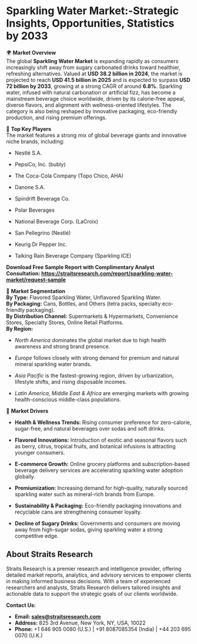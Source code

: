 <h1 data-start="145" data-end="192">Sparkling Water Market:-Strategic Insights, Opportunities, Statistics by&nbsp;2033</h1>
<p data-start="194" data-end="929">🌍 <strong data-start="197" data-end="216">Market Overview</strong><br data-start="216" data-end="219" /> The global <strong data-start="230" data-end="256">Sparkling Water Market</strong> is expanding rapidly as consumers increasingly shift away from sugary carbonated drinks toward healthier, refreshing alternatives. Valued at <strong data-start="398" data-end="426">USD 38.2 billion in 2024</strong>, the market is projected to reach <strong data-start="461" data-end="489">USD 41.5 billion in 2025</strong> and is expected to surpass <strong data-start="517" data-end="543">USD 72 billion by 2033</strong>, growing at a strong CAGR of around <strong data-start="580" data-end="588">6.8%</strong>. Sparkling water, infused with natural carbonation or artificial fizz, has become a mainstream beverage choice worldwide, driven by its calorie-free appeal, diverse flavors, and alignment with wellness-oriented lifestyles. The category is also being reshaped by innovative packaging, eco-friendly production, and rising premium offerings.</p>
<p data-start="931" data-end="1056">🔑 <strong data-start="934" data-end="953">Top Key Players</strong><br data-start="953" data-end="956" /> The market features a strong mix of global beverage giants and innovative niche brands, including:</p>
<ul data-start="1057" data-end="1347">
<li data-start="1057" data-end="1072">
<p data-start="1059" data-end="1072">Nestl&eacute; S.A.</p>
</li>
<li data-start="1073" data-end="1098">
<p data-start="1075" data-end="1098">PepsiCo, Inc. (bubly)</p>
</li>
<li data-start="1099" data-end="1142">
<p data-start="1101" data-end="1142">The Coca-Cola Company (Topo Chico, AHA)</p>
</li>
<li data-start="1143" data-end="1158">
<p data-start="1145" data-end="1158">Danone S.A.</p>
</li>
<li data-start="1159" data-end="1185">
<p data-start="1161" data-end="1185">Spindrift Beverage Co.</p>
</li>
<li data-start="1186" data-end="1205">
<p data-start="1188" data-end="1205">Polar Beverages</p>
</li>
<li data-start="1206" data-end="1243">
<p data-start="1208" data-end="1243">National Beverage Corp. (LaCroix)</p>
</li>
<li data-start="1244" data-end="1271">
<p data-start="1246" data-end="1271">San Pellegrino (Nestl&eacute;)</p>
</li>
<li data-start="1272" data-end="1297">
<p data-start="1274" data-end="1297">Keurig Dr Pepper Inc.</p>
</li>
<li data-start="1298" data-end="1347">
<p data-start="1300" data-end="1347">Talking Rain Beverage Company (Sparkling ICE)</p>
</li>
</ul>
<p><strong>Download Free Sample Report with&nbsp;Complimentary Analyst Consultation:&nbsp;<a href="https://straitsresearch.com/report/sparkling-water-market/request-sample">https://straitsresearch.com/report/sparkling-water-market/request-sample</a></strong></p>
<p data-start="1349" data-end="1681">🛒 <strong data-start="1352" data-end="1375">Market Segmentation</strong><br data-start="1375" data-end="1378" /> <strong data-start="1378" data-end="1390">By Type:</strong> Flavored Sparkling Water, Unflavored Sparkling Water.<br data-start="1444" data-end="1447" /> <strong data-start="1447" data-end="1464">By Packaging:</strong> Cans, Bottles, and Others (tetra packs, specialty eco-friendly packaging).<br data-start="1539" data-end="1542" /> <strong data-start="1542" data-end="1570">By Distribution Channel:</strong> Supermarkets &amp; Hypermarkets, Convenience Stores, Specialty Stores, Online Retail Platforms.<br data-start="1662" data-end="1665" /> <strong data-start="1665" data-end="1679">By Region:</strong></p>
<ul data-start="1682" data-end="2131">
<li data-start="1682" data-end="1785">
<p data-start="1684" data-end="1785"><em data-start="1684" data-end="1699">North America</em> dominates the global market due to high health awareness and strong brand presence.</p>
</li>
<li data-start="1786" data-end="1889">
<p data-start="1788" data-end="1889"><em data-start="1788" data-end="1796">Europe</em> follows closely with strong demand for premium and natural mineral sparkling water brands.</p>
</li>
<li data-start="1890" data-end="2012">
<p data-start="1892" data-end="2012"><em data-start="1892" data-end="1906">Asia Pacific</em> is the fastest-growing region, driven by urbanization, lifestyle shifts, and rising disposable incomes.</p>
</li>
<li data-start="2013" data-end="2131">
<p data-start="2015" data-end="2131"><em data-start="2015" data-end="2052">Latin America, Middle East &amp; Africa</em> are emerging markets with growing health-conscious middle-class populations.</p>
</li>
</ul>
<p data-start="2133" data-end="2156">🚀 <strong data-start="2136" data-end="2154">Market Drivers</strong></p>
<ul data-start="2157" data-end="3033">
<li data-start="2157" data-end="2297">
<p data-start="2159" data-end="2297"><strong data-start="2159" data-end="2188">Health &amp; Wellness Trends:</strong> Rising consumer preference for zero-calorie, sugar-free, and natural beverages over sodas and soft drinks.</p>
</li>
<li data-start="2298" data-end="2468">
<p data-start="2300" data-end="2468"><strong data-start="2300" data-end="2325">Flavored Innovations:</strong> Introduction of exotic and seasonal flavors such as berry, citrus, tropical fruits, and botanical infusions is attracting younger consumers.</p>
</li>
<li data-start="2469" data-end="2622">
<p data-start="2471" data-end="2622"><strong data-start="2471" data-end="2493">E-commerce Growth:</strong> Online grocery platforms and subscription-based beverage delivery services are accelerating sparkling water adoption globally.</p>
</li>
<li data-start="2623" data-end="2757">
<p data-start="2625" data-end="2757"><strong data-start="2625" data-end="2644">Premiumization:</strong> Increasing demand for high-quality, naturally sourced sparkling water such as mineral-rich brands from Europe.</p>
</li>
<li data-start="2758" data-end="2884">
<p data-start="2760" data-end="2884"><strong data-start="2760" data-end="2791">Sustainability &amp; Packaging:</strong> Eco-friendly packaging innovations and recyclable cans are strengthening consumer loyalty.</p>
</li>
<li data-start="2885" data-end="3033">
<p data-start="2887" data-end="3033"><strong data-start="2887" data-end="2916">Decline of Sugary Drinks:</strong> Governments and consumers are moving away from high-sugar sodas, giving sparkling water a strong competitive edge.</p>
</li>
</ul>
<h2>About Straits Research</h2>
<p>Straits Research is a premier research and intelligence provider, offering detailed market reports, analytics, and advisory services to empower clients in making informed business decisions. With a team of experienced researchers and analysts, Straits Research delivers tailored insights and actionable data to support the strategic goals of our clients worldwide.</p>
<p><strong>Contact Us:</strong></p>
<ul>
<li><strong>Email:&nbsp;<a href="https://alumni.myra.ac.in/read-blog/sales@straitsresearch.com" rel="nofollow">sales@straitsresearch.com</a></strong></li>
<li><strong>Address:</strong>&nbsp;825 3rd Avenue, New York, NY, USA, 10022</li>
<li><strong>Phone:</strong>&nbsp;+1 646 905 0080 (U.S.) | +91 8087085354 (India) | +44 203 695 0070 (U.K.)</li>
</ul>
